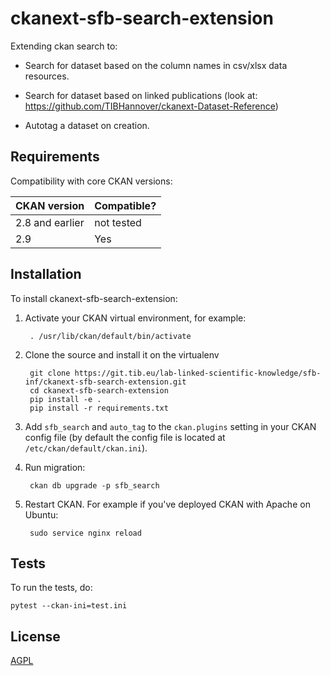  # ckanext-sfb-search-extension

Extending ckan search to:

- Search for dataset based on the column names in csv/xlsx data resources.

- Search for dataset based on linked publications (look at: https://github.com/TIBHannover/ckanext-Dataset-Reference)

- Autotag a dataset on creation.



## Requirements


Compatibility with core CKAN versions:

| CKAN version    | Compatible?   |
| --------------- | ------------- |
| 2.8 and earlier | not tested    |
| 2.9             | Yes    |



## Installation

To install ckanext-sfb-search-extension:

1. Activate your CKAN virtual environment, for example:

        . /usr/lib/ckan/default/bin/activate

2. Clone the source and install it on the virtualenv

        git clone https://git.tib.eu/lab-linked-scientific-knowledge/sfb-inf/ckanext-sfb-search-extension.git
        cd ckanext-sfb-search-extension
        pip install -e .
        pip install -r requirements.txt

3. Add `sfb_search` and `auto_tag` to the `ckan.plugins` setting in your CKAN config file (by default the config file is located at
    `/etc/ckan/default/ckan.ini`).

4. Run migration:

        ckan db upgrade -p sfb_search

4. Restart CKAN. For example if you've deployed CKAN with Apache on Ubuntu:

        sudo service nginx reload




## Tests

To run the tests, do:

    pytest --ckan-ini=test.ini



## License

[AGPL](https://www.gnu.org/licenses/agpl-3.0.en.html)

